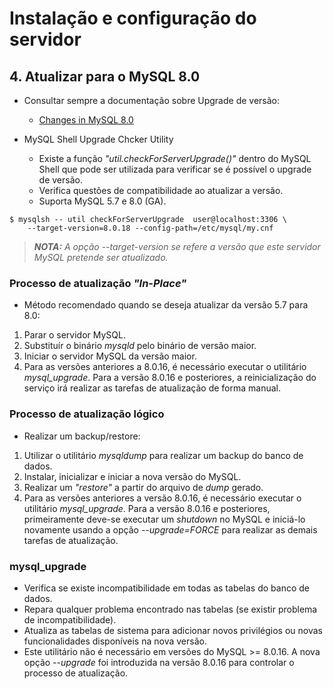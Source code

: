 # Instalação e configuração do servidor

## 4. Atualizar para o MySQL 8.0

- Consultar sempre a documentação sobre Upgrade de versão:
    - [Changes in MySQL 8.0](https://dev.mysql.com/doc/refman/8.0/en/upgrading-from-previous-series.html)

- MySQL Shell Upgrade Chcker Utility
    - Existe a função _"util.checkForServerUpgrade()"_ dentro do MySQL Shell que pode ser utilizada para verificar se é possível o upgrade de versão.
    - Verifica questões de compatibilidade ao atualizar a versão.
    - Suporta MySQL 5.7 e 8.0 (GA).

```
$ mysqlsh -- util checkForServerUpgrade  user@localhost:3306 \
    --target-version=8.0.18 --config-path=/etc/mysql/my.cnf
```

>_**__NOTA:__** A opção --target-version se refere a versão que este servidor MySQL pretende ser atualizado._

### Processo de atualização _"In-Place"_

- Método recomendado quando se deseja atualizar da versão 5.7 para  8.0:

1. Parar o servidor MySQL.
2. Substituír o binário _mysqld_ pelo binário de versão maior.
3. Iniciar o servidor MySQL da versão maior.
4. Para as versões anteriores a 8.0.16, é necessário executar o utilitário *mysql_upgrade*. Para a versão 8.0.16 e posteriores, a reinicialização do serviço irá realizar as tarefas de atualização de forma manual.

### Processo de atualização lógico

- Realizar um backup/restore:

1. Utilizar o utilitário _mysqldump_ para realizar um backup do banco de dados.
2. Instalar, inicializar e iniciar a nova versão do MySQL.
3. Realizar um _"restore"_ a partir do arquivo de _dump_ gerado.
4. Para as versões anteriores a versão 8.0.16, é necessário executar o utilitário *mysql_upgrade*. Para a versão 8.0.16 e posteriores, primeiramente deve-se executar um _shutdown_ no MySQL e iniciá-lo novamente usando a opção _--upgrade=FORCE_ para realizar as demais tarefas de atualização.

### mysql_upgrade

- Verifica se existe incompatibilidade em todas as tabelas do banco de dados.
- Repara qualquer problema encontrado nas tabelas (se existir problema de incompatibilidade).
- Atualiza as tabelas de sistema para adicionar novos privilégios ou novas funcionalidades disponíveis na nova versão.
- Este utilitário não é necessário em versões do MySQL >= 8.0.16. A nova opção _--upgrade_ foi introduzida na versão 8.0.16 para controlar o processo de atualização.